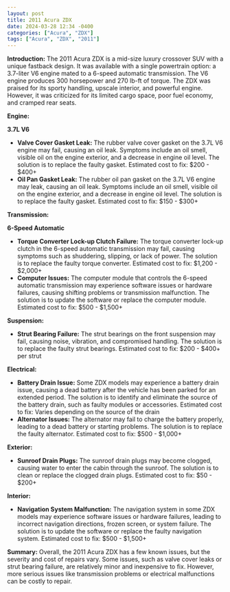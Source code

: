 ```yaml
---
layout: post
title: 2011 Acura ZDX
date: 2024-03-28 12:34 -0400
categories: ["Acura", "ZDX"]
tags: ["Acura", "ZDX", "2011"]
---
```

**Introduction:** The 2011 Acura ZDX is a mid-size luxury crossover SUV with a unique fastback design. It was available with a single powertrain option: a 3.7-liter V6 engine mated to a 6-speed automatic transmission. The V6 engine produces 300 horsepower and 270 lb-ft of torque. The ZDX was praised for its sporty handling, upscale interior, and powerful engine. However, it was criticized for its limited cargo space, poor fuel economy, and cramped rear seats.

**Engine:**

**3.7L V6**

* **Valve Cover Gasket Leak:** The rubber valve cover gasket on the 3.7L V6 engine may fail, causing an oil leak. Symptoms include an oil smell, visible oil on the engine exterior, and a decrease in engine oil level. The solution is to replace the faulty gasket. Estimated cost to fix: $200 - $400+
* **Oil Pan Gasket Leak:** The rubber oil pan gasket on the 3.7L V6 engine may leak, causing an oil leak. Symptoms include an oil smell, visible oil on the engine exterior, and a decrease in engine oil level. The solution is to replace the faulty gasket. Estimated cost to fix: $150 - $300+

**Transmission:**

**6-Speed Automatic**

* **Torque Converter Lock-up Clutch Failure:** The torque converter lock-up clutch in the 6-speed automatic transmission may fail, causing symptoms such as shuddering, slipping, or lack of power. The solution is to replace the faulty torque converter. Estimated cost to fix: $1,200 - $2,000+
* **Computer Issues:** The computer module that controls the 6-speed automatic transmission may experience software issues or hardware failures, causing shifting problems or transmission malfunction. The solution is to update the software or replace the computer module. Estimated cost to fix: $500 - $1,500+

**Suspension:**

* **Strut Bearing Failure:** The strut bearings on the front suspension may fail, causing noise, vibration, and compromised handling. The solution is to replace the faulty strut bearings. Estimated cost to fix: $200 - $400+ per strut

**Electrical:**

* **Battery Drain Issue:** Some ZDX models may experience a battery drain issue, causing a dead battery after the vehicle has been parked for an extended period. The solution is to identify and eliminate the source of the battery drain, such as faulty modules or accessories. Estimated cost to fix: Varies depending on the source of the drain
* **Alternator Issues:** The alternator may fail to charge the battery properly, leading to a dead battery or starting problems. The solution is to replace the faulty alternator. Estimated cost to fix: $500 - $1,000+

**Exterior:**

* **Sunroof Drain Plugs:** The sunroof drain plugs may become clogged, causing water to enter the cabin through the sunroof. The solution is to clean or replace the clogged drain plugs. Estimated cost to fix: $50 - $200+

**Interior:**

* **Navigation System Malfunction:** The navigation system in some ZDX models may experience software issues or hardware failures, leading to incorrect navigation directions, frozen screen, or system failure. The solution is to update the software or replace the faulty navigation system. Estimated cost to fix: $500 - $1,500+

**Summary:** Overall, the 2011 Acura ZDX has a few known issues, but the severity and cost of repairs vary. Some issues, such as valve cover leaks or strut bearing failure, are relatively minor and inexpensive to fix. However, more serious issues like transmission problems or electrical malfunctions can be costly to repair.
